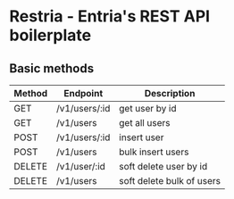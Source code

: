 # Restria - Entria's REST API boilerplate

## Basic methods
| Method | Endpoint | Description |
| --- | --- | --- |
| GET | /v1/users/:id | get user by id | 
| GET | /v1/users | get all users |
| POST | /v1/users/:id | insert user |
| POST | /v1/users | bulk insert users |
| DELETE | /v1/user/:id | soft delete user by id |
| DELETE | /v1/users | soft delete bulk of users |
